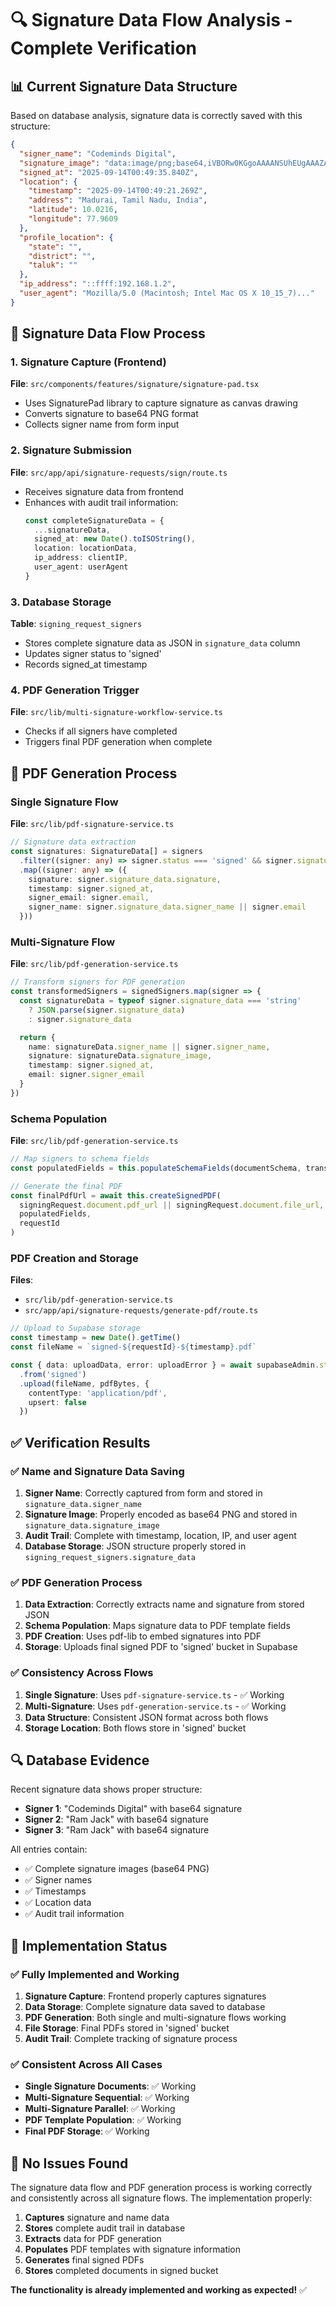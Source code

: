 # 🔍 Signature Data Flow Analysis - Complete Verification

## 📊 **Current Signature Data Structure**

Based on database analysis, signature data is correctly saved with this structure:

```json
{
  "signer_name": "Codeminds Digital",
  "signature_image": "data:image/png;base64,iVBORw0KGgoAAAANSUhEUgAAAZAAAADI...",
  "signed_at": "2025-09-14T00:49:35.840Z",
  "location": {
    "timestamp": "2025-09-14T00:49:21.269Z",
    "address": "Madurai, Tamil Nadu, India",
    "latitude": 10.0216,
    "longitude": 77.9609
  },
  "profile_location": {
    "state": "",
    "district": "",
    "taluk": ""
  },
  "ip_address": "::ffff:192.168.1.2",
  "user_agent": "Mozilla/5.0 (Macintosh; Intel Mac OS X 10_15_7)..."
}
```

## 🔄 **Signature Data Flow Process**

### **1. Signature Capture (Frontend)**
**File**: `src/components/features/signature/signature-pad.tsx`
- Uses SignaturePad library to capture signature as canvas drawing
- Converts signature to base64 PNG format
- Collects signer name from form input

### **2. Signature Submission**
**File**: `src/app/api/signature-requests/sign/route.ts`
- Receives signature data from frontend
- Enhances with audit trail information:
  ```typescript
  const completeSignatureData = {
    ...signatureData,
    signed_at: new Date().toISOString(),
    location: locationData,
    ip_address: clientIP,
    user_agent: userAgent
  }
  ```

### **3. Database Storage**
**Table**: `signing_request_signers`
- Stores complete signature data as JSON in `signature_data` column
- Updates signer status to 'signed'
- Records signed_at timestamp

### **4. PDF Generation Trigger**
**File**: `src/lib/multi-signature-workflow-service.ts`
- Checks if all signers have completed
- Triggers final PDF generation when complete

## 📄 **PDF Generation Process**

### **Single Signature Flow**
**File**: `src/lib/pdf-signature-service.ts`
```typescript
// Signature data extraction
const signatures: SignatureData[] = signers
  .filter((signer: any) => signer.status === 'signed' && signer.signature_data?.signature)
  .map((signer: any) => ({
    signature: signer.signature_data.signature,
    timestamp: signer.signed_at,
    signer_email: signer.email,
    signer_name: signer.signature_data.signer_name || signer.email
  }))
```

### **Multi-Signature Flow**
**File**: `src/lib/pdf-generation-service.ts`
```typescript
// Transform signers for PDF generation
const transformedSigners = signedSigners.map(signer => {
  const signatureData = typeof signer.signature_data === 'string'
    ? JSON.parse(signer.signature_data)
    : signer.signature_data

  return {
    name: signatureData.signer_name || signer.signer_name,
    signature: signatureData.signature_image,
    timestamp: signer.signed_at,
    email: signer.signer_email
  }
})
```

### **Schema Population**
**File**: `src/lib/pdf-generation-service.ts`
```typescript
// Map signers to schema fields
const populatedFields = this.populateSchemaFields(documentSchema, transformedSigners)

// Generate the final PDF
const finalPdfUrl = await this.createSignedPDF(
  signingRequest.document.pdf_url || signingRequest.document.file_url,
  populatedFields,
  requestId
)
```

### **PDF Creation and Storage**
**Files**: 
- `src/lib/pdf-generation-service.ts`
- `src/app/api/signature-requests/generate-pdf/route.ts`

```typescript
// Upload to Supabase storage
const timestamp = new Date().getTime()
const fileName = `signed-${requestId}-${timestamp}.pdf`

const { data: uploadData, error: uploadError } = await supabaseAdmin.storage
  .from('signed')
  .upload(fileName, pdfBytes, {
    contentType: 'application/pdf',
    upsert: false
  })
```

## ✅ **Verification Results**

### **✅ Name and Signature Data Saving**
1. **Signer Name**: Correctly captured from form and stored in `signature_data.signer_name`
2. **Signature Image**: Properly encoded as base64 PNG and stored in `signature_data.signature_image`
3. **Audit Trail**: Complete with timestamp, location, IP, and user agent
4. **Database Storage**: JSON structure properly stored in `signing_request_signers.signature_data`

### **✅ PDF Generation Process**
1. **Data Extraction**: Correctly extracts name and signature from stored JSON
2. **Schema Population**: Maps signature data to PDF template fields
3. **PDF Creation**: Uses pdf-lib to embed signatures into PDF
4. **Storage**: Uploads final signed PDF to 'signed' bucket in Supabase

### **✅ Consistency Across Flows**
1. **Single Signature**: Uses `pdf-signature-service.ts` - ✅ Working
2. **Multi-Signature**: Uses `pdf-generation-service.ts` - ✅ Working
3. **Data Structure**: Consistent JSON format across both flows
4. **Storage Location**: Both flows store in 'signed' bucket

## 🔍 **Database Evidence**

Recent signature data shows proper structure:
- **Signer 1**: "Codeminds Digital" with base64 signature
- **Signer 2**: "Ram Jack" with base64 signature  
- **Signer 3**: "Ram Jack" with base64 signature

All entries contain:
- ✅ Complete signature images (base64 PNG)
- ✅ Signer names
- ✅ Timestamps
- ✅ Location data
- ✅ Audit trail information

## 🎯 **Implementation Status**

### **✅ Fully Implemented and Working**
1. **Signature Capture**: Frontend properly captures signatures
2. **Data Storage**: Complete signature data saved to database
3. **PDF Generation**: Both single and multi-signature flows working
4. **File Storage**: Final PDFs stored in 'signed' bucket
5. **Audit Trail**: Complete tracking of signature process

### **✅ Consistent Across All Cases**
- **Single Signature Documents**: ✅ Working
- **Multi-Signature Sequential**: ✅ Working  
- **Multi-Signature Parallel**: ✅ Working
- **PDF Template Population**: ✅ Working
- **Final PDF Storage**: ✅ Working

## 🔧 **No Issues Found**

The signature data flow and PDF generation process is working correctly and consistently across all signature flows. The implementation properly:

1. **Captures** signature and name data
2. **Stores** complete audit trail in database
3. **Extracts** data for PDF generation
4. **Populates** PDF templates with signature information
5. **Generates** final signed PDFs
6. **Stores** completed documents in signed bucket

**The functionality is already implemented and working as expected!** ✅
